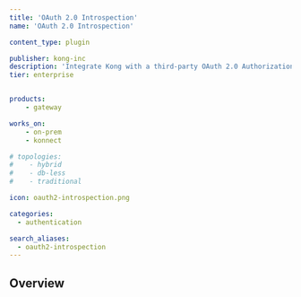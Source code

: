```yaml
---
title: 'OAuth 2.0 Introspection'
name: 'OAuth 2.0 Introspection'

content_type: plugin

publisher: kong-inc
description: 'Integrate Kong with a third-party OAuth 2.0 Authorization Server'
tier: enterprise


products:
    - gateway

works_on:
    - on-prem
    - konnect

# topologies:
#    - hybrid
#    - db-less
#    - traditional

icon: oauth2-introspection.png

categories:
  - authentication

search_aliases:
  - oauth2-introspection
---
```


## Overview
